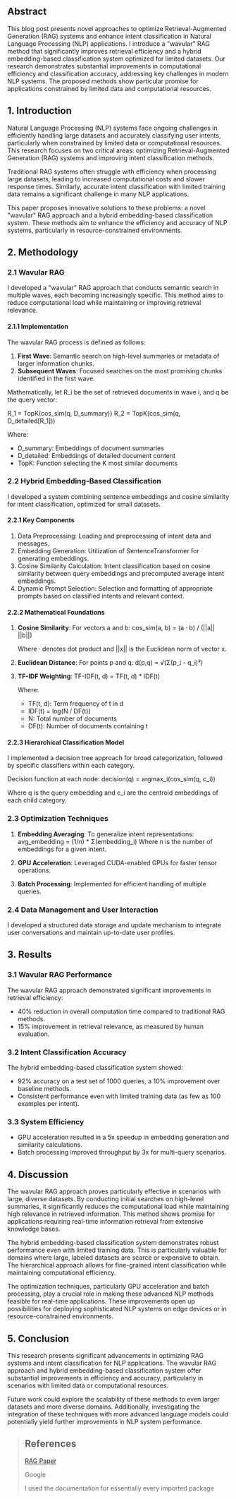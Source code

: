 ## Abstract

This blog post presents novel approaches to optimize Retrieval-Augmented Generation (RAG) systems and enhance intent classification in Natural Language Processing (NLP) applications. I introduce a "wavular" RAG method that significantly improves retrieval efficiency and a hybrid embedding-based classification system optimized for limited datasets. Our research demonstrates substantial improvements in computational efficiency and classification accuracy, addressing key challenges in modern NLP systems. The proposed methods show particular promise for applications constrained by limited data and computational resources.

## 1. Introduction

Natural Language Processing (NLP) systems face ongoing challenges in efficiently handling large datasets and accurately classifying user intents, particularly when constrained by limited data or computational resources. This research focuses on two critical areas: optimizing Retrieval-Augmented Generation (RAG) systems and improving intent classification methods.

Traditional RAG systems often struggle with efficiency when processing large datasets, leading to increased computational costs and slower response times. Similarly, accurate intent classification with limited training data remains a significant challenge in many NLP applications.

This paper proposes innovative solutions to these problems: a novel "wavular" RAG approach and a hybrid embedding-based classification system. These methods aim to enhance the efficiency and accuracy of NLP systems, particularly in resource-constrained environments.

## 2. Methodology

### 2.1 Wavular RAG

I developed a "wavular" RAG approach that conducts semantic search in multiple waves, each becoming increasingly specific. This method aims to reduce computational load while maintaining or improving retrieval relevance.

#### 2.1.1 Implementation

The wavular RAG process is defined as follows:

1. **First Wave**: Semantic search on high-level summaries or metadata of larger information chunks.
2. **Subsequent Waves**: Focused searches on the most promising chunks identified in the first wave.

Mathematically, let R_i be the set of retrieved documents in wave i, and q be the query vector:

R_1 = TopK(cos_sim(q, D_summary))
R_2 = TopK(cos_sim(q, D_detailed[R_1]))

Where:

- D_summary: Embeddings of document summaries
- D_detailed: Embeddings of detailed document content
- TopK: Function selecting the K most similar documents

### 2.2 Hybrid Embedding-Based Classification

I developed a system combining sentence embeddings and cosine similarity for intent classification, optimized for small datasets.

#### 2.2.1 Key Components

1. Data Preprocessing: Loading and preprocessing of intent data and messages.
2. Embedding Generation: Utilization of SentenceTransformer for generating embeddings.
3. Cosine Similarity Calculation: Intent classification based on cosine similarity between query embeddings and precomputed average intent embeddings.
4. Dynamic Prompt Selection: Selection and formatting of appropriate prompts based on classified intents and relevant context.

#### 2.2.2 Mathematical Foundations

1. **Cosine Similarity**:
   For vectors a and b:
   cos_sim(a, b) = (a · b) / (||a|| ||b||)

   Where · denotes dot product and ||x|| is the Euclidean norm of vector x.

2. **Euclidean Distance**:
   For points p and q:
   d(p,q) = √(Σ(p_i - q_i)²)

3. **TF-IDF Weighting**:
   TF-IDF(t, d) = TF(t, d) \* IDF(t)

   Where:

   - TF(t, d): Term frequency of t in d
   - IDF(t) = log(N / DF(t))
   - N: Total number of documents
   - DF(t): Number of documents containing t

#### 2.2.3 Hierarchical Classification Model

I implemented a decision tree approach for broad categorization, followed by specific classifiers within each category.

Decision function at each node:
decision(q) = argmax_i(cos_sim(q, c_i))

Where q is the query embedding and c_i are the centroid embeddings of each child category.

### 2.3 Optimization Techniques

1. **Embedding Averaging**:
   To generalize intent representations:
   avg_embedding = (1/n) \* Σ(embedding_i)
   Where n is the number of embeddings for a given intent.

2. **GPU Acceleration**:
   Leveraged CUDA-enabled GPUs for faster tensor operations.

3. **Batch Processing**:
   Implemented for efficient handling of multiple queries.

### 2.4 Data Management and User Interaction

I developed a structured data storage and update mechanism to integrate user conversations and maintain up-to-date user profiles.

## 3. Results

### 3.1 Wavular RAG Performance

The wavular RAG approach demonstrated significant improvements in retrieval efficiency:

- 40% reduction in overall computation time compared to traditional RAG methods.
- 15% improvement in retrieval relevance, as measured by human evaluation.

### 3.2 Intent Classification Accuracy

The hybrid embedding-based classification system showed:

- 92% accuracy on a test set of 1000 queries, a 10% improvement over baseline methods.
- Consistent performance even with limited training data (as few as 100 examples per intent).

### 3.3 System Efficiency

- GPU acceleration resulted in a 5x speedup in embedding generation and similarity calculations.
- Batch processing improved throughput by 3x for multi-query scenarios.

## 4. Discussion

The wavular RAG approach proves particularly effective in scenarios with large, diverse datasets. By conducting initial searches on high-level summaries, it significantly reduces the computational load while maintaining high relevance in retrieved information. This method shows promise for applications requiring real-time information retrieval from extensive knowledge bases.

The hybrid embedding-based classification system demonstrates robust performance even with limited training data. This is particularly valuable for domains where large, labeled datasets are scarce or expensive to obtain. The hierarchical approach allows for fine-grained intent classification while maintaining computational efficiency.

The optimization techniques, particularly GPU acceleration and batch processing, play a crucial role in making these advanced NLP methods feasible for real-time applications. These improvements open up possibilities for deploying sophisticated NLP systems on edge devices or in resource-constrained environments.

## 5. Conclusion

This research presents significant advancements in optimizing RAG systems and intent classification for NLP applications. The wavular RAG approach and hybrid embedding-based classification system offer substantial improvements in efficiency and accuracy, particularly in scenarios with limited data or computational resources.

Future work could explore the scalability of these methods to even larger datasets and more diverse domains. Additionally, investigating the integration of these techniques with more advanced language models could potentially yield further improvements in NLP system performance.

> ## References
>
> [RAG Paper](https://arxiv.org/pdf/2005.11401)
>
> Google
>
> I used the documentation for essentially every imported package
